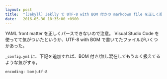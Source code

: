 ```yaml
---
layout: post
title:  "[Jekyll] Jeklly で UTF-8 with BOM 付きの markdown file を正しく処理できない"
date:   2016-05-30 18:35:00 +0900
---
```


YAML front matter を正しくパースできないので注意。
Visual Studio Code を使ってて気がついたというか、UTF-8 with BOM で書いてたファイルがいくつかあった。

`_config.yml` に、下記を追加すれば、BOM 付き/無し混在してもうまく扱えてるような気がする。

```
encoding: bom|utf-8
```